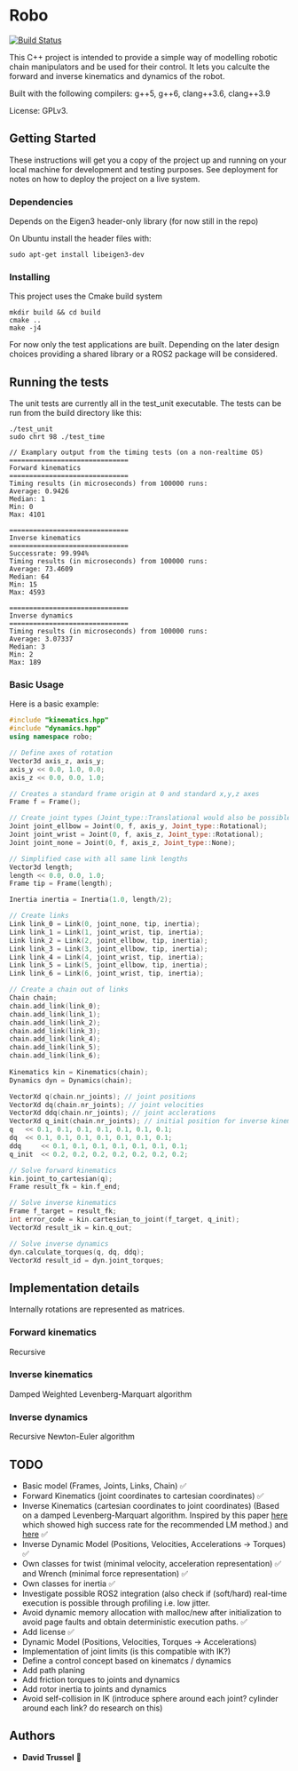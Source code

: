 # Robo

[![Build Status](https://travis-ci.org/DaveTrussel/robo.svg?branch=master)](https://travis-ci.org/DaveTrussel/robo)

This C++ project is intended to provide a simple way of modelling robotic chain manipulators and be used for their control. It lets you calculte the forward and inverse kinematics and dynamics of the robot.

Built with the following compilers: g++5, g++6, clang++3.6, clang++3.9

License: GPLv3.


## Getting Started

These instructions will get you a copy of the project up and running on your local machine for development and testing purposes. See deployment for notes on how to deploy the project on a live system.

### Dependencies

Depends on the Eigen3 header-only library (for now still in the repo)

On Ubuntu install the header files with:
```
sudo apt-get install libeigen3-dev
```

### Installing

This project uses the Cmake build system

```
mkdir build && cd build
cmake ..
make -j4
```

For now only the test applications are built. Depending on the later design choices providing a shared library or a ROS2 package will be considered.

## Running the tests

The unit tests are currently all in the test_unit executable.
The tests can be run from the build directory like this:

```
./test_unit
sudo chrt 98 ./test_time

// Examplary output from the timing tests (on a non-realtime OS)
==============================
Forward kinematics
==============================
Timing results (in microseconds) from 100000 runs:
Average: 0.9426
Median: 1
Min: 0
Max: 4101

==============================
Inverse kinematics
==============================
Successrate: 99.994%
Timing results (in microseconds) from 100000 runs:
Average: 73.4609
Median: 64
Min: 15
Max: 4593

==============================
Inverse dynamics
==============================
Timing results (in microseconds) from 100000 runs:
Average: 3.07337
Median: 3
Min: 2
Max: 189
```

### Basic Usage
Here is a basic example:

```cpp
#include "kinematics.hpp"
#include "dynamics.hpp"
using namespace robo;

// Define axes of rotation
Vector3d axis_z, axis_y;
axis_y << 0.0, 1.0, 0.0;
axis_z << 0.0, 0.0, 1.0;

// Creates a standard frame origin at 0 and standard x,y,z axes
Frame f = Frame();

// Create joint types (Joint_type::Translational would also be possible)
Joint joint_ellbow = Joint(0, f, axis_y, Joint_type::Rotational);
Joint joint_wrist = Joint(0, f, axis_z, Joint_type::Rotational);
Joint joint_none = Joint(0, f, axis_z, Joint_type::None);

// Simplified case with all same link lengths
Vector3d length;
length << 0.0, 0.0, 1.0;
Frame tip = Frame(length);

Inertia inertia = Inertia(1.0, length/2);

// Create links
Link link_0 = Link(0, joint_none, tip, inertia);
Link link_1 = Link(1, joint_wrist, tip, inertia);
Link link_2 = Link(2, joint_ellbow, tip, inertia);
Link link_3 = Link(3, joint_ellbow, tip, inertia);
Link link_4 = Link(4, joint_wrist, tip, inertia);
Link link_5 = Link(5, joint_ellbow, tip, inertia);
Link link_6 = Link(6, joint_wrist, tip, inertia);

// Create a chain out of links
Chain chain;
chain.add_link(link_0);
chain.add_link(link_1);
chain.add_link(link_2);
chain.add_link(link_3);
chain.add_link(link_4);
chain.add_link(link_5);
chain.add_link(link_6);
	
Kinematics kin = Kinematics(chain);
Dynamics dyn = Dynamics(chain);

VectorXd q(chain.nr_joints); // joint positions
VectorXd dq(chain.nr_joints); // joint velocities
VectorXd ddq(chain.nr_joints); // joint acclerations
VectorXd q_init(chain.nr_joints); // initial position for inverse kinematics
q 	<< 0.1, 0.1, 0.1, 0.1, 0.1, 0.1, 0.1;
dq 	<< 0.1, 0.1, 0.1, 0.1, 0.1, 0.1, 0.1;
ddq 	<< 0.1, 0.1, 0.1, 0.1, 0.1, 0.1, 0.1;
q_init 	<< 0.2, 0.2, 0.2, 0.2, 0.2, 0.2, 0.2;

// Solve forward kinematics
kin.joint_to_cartesian(q);
Frame result_fk = kin.f_end;

// Solve inverse kinematics
Frame f_target = result_fk;
int error_code = kin.cartesian_to_joint(f_target, q_init);
VectorXd result_ik = kin.q_out;

// Solve inverse dynamics
dyn.calculate_torques(q, dq, ddq);
VectorXd result_id = dyn.joint_torques;
```

## Implementation details
Internally rotations are represented as matrices.
### Forward kinematics
Recursive
### Inverse kinematics
Damped Weighted Levenberg-Marquart algorithm
### Inverse dynamics
Recursive Newton-Euler algorithm

## TODO
- Basic model (Frames, Joints, Links, Chain)  :white_check_mark:
- Forward Kinematics (joint coordinates to cartesian coordinates)  :white_check_mark:
- Inverse Kinematics (cartesian coordinates to joint coordinates) (Based on a damped Levenberg-Marquart algorithm. Inspired by this paper [here](http://mi.ams.eng.osaka-u.ac.jp/pub/2011/tro2011sugihara.pdf) which showed high success rate for the recommended LM method.) and [here](https://groups.csail.mit.edu/drl/journal_club/papers/033005/buss-2004.pdf) :white_check_mark:
- Inverse Dynamic Model (Positions, Velocities, Accelerations -> Torques) :white_check_mark:
- Own classes for twist (minimal velocity, acceleration representation) :white_check_mark: and Wrench (minimal force representation) :white_check_mark:
- Own classes for inertia :white_check_mark:
- Investigate possible ROS2 integration (also check if (soft/hard) real-time execution is possible through profiling i.e. low jitter. 
- Avoid dynamic memory allocation with malloc/new after initialization to avoid page faults and obtain deterministic execution paths. :white_check_mark:
- Add license :white_check_mark:
- Dynamic Model (Positions, Velocities, Torques -> Accelerations)
- Implementation of joint limits (is this compatible with IK?)
- Define a control concept based on kinematcs / dynamics
- Add path planing
- Add friction torques to joints and dynamics
- Add rotor inertia to joints and dynamics
- Avoid self-collision in IK (introduce sphere around each joint? cylinder around each link? do research on this) 

## Authors

* **David Trussel**  :monkey:


